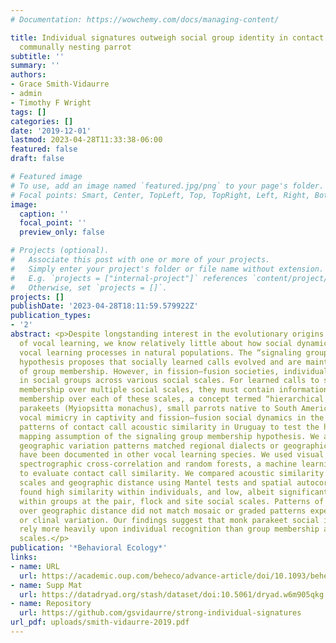 ```yaml
---
# Documentation: https://wowchemy.com/docs/managing-content/

title: Individual signatures outweigh social group identity in contact calls of a
  communally nesting parrot
subtitle: ''
summary: ''
authors:
- Grace Smith-Vidaurre
- admin
- Timothy F Wright
tags: []
categories: []
date: '2019-12-01'
lastmod: 2023-04-28T11:33:38-06:00
featured: false
draft: false

# Featured image
# To use, add an image named `featured.jpg/png` to your page's folder.
# Focal points: Smart, Center, TopLeft, Top, TopRight, Left, Right, BottomLeft, Bottom, BottomRight.
image:
  caption: ''
  focal_point: ''
  preview_only: false

# Projects (optional).
#   Associate this post with one or more of your projects.
#   Simply enter your project's folder or file name without extension.
#   E.g. `projects = ["internal-project"]` references `content/project/deep-learning/index.md`.
#   Otherwise, set `projects = []`.
projects: []
publishDate: '2023-04-28T18:11:59.579922Z'
publication_types:
- '2'
abstract: <p>Despite longstanding interest in the evolutionary origins and maintenance
  of vocal learning, we know relatively little about how social dynamics influence
  vocal learning processes in natural populations. The “signaling group membership”
  hypothesis proposes that socially learned calls evolved and are maintained as signals
  of group membership. However, in fission–fusion societies, individuals can interact
  in social groups across various social scales. For learned calls to signal group
  membership over multiple social scales, they must contain information about group
  membership over each of these scales, a concept termed “hierarchical mapping.” Monk
  parakeets (Myiopsitta monachus), small parrots native to South America, exhibit
  vocal mimicry in captivity and fission–fusion social dynamics in the wild. We examined
  patterns of contact call acoustic similarity in Uruguay to test the hierarchical
  mapping assumption of the signaling group membership hypothesis. We also asked whether
  geographic variation patterns matched regional dialects or geographic clines that
  have been documented in other vocal learning species. We used visual inspection,
  spectrographic cross-correlation and random forests, a machine learning approach,
  to evaluate contact call similarity. We compared acoustic similarity across social
  scales and geographic distance using Mantel tests and spatial autocorrelation. We
  found high similarity within individuals, and low, albeit significant, similarity
  within groups at the pair, flock and site social scales. Patterns of acoustic similarity
  over geographic distance did not match mosaic or graded patterns expected in dialectal
  or clinal variation. Our findings suggest that monk parakeet social interactions
  rely more heavily upon individual recognition than group membership at higher social
  scales.</p>
publication: '*Behavioral Ecology*'
links:
- name: URL
  url: https://academic.oup.com/beheco/advance-article/doi/10.1093/beheco/arz202/5680715
- name: Supp Mat
  url: https://datadryad.org/stash/dataset/doi:10.5061/dryad.w6m905qkg
- name: Repository
  url: https://github.com/gsvidaurre/strong-individual-signatures  
url_pdf: uploads/smith-vidaurre-2019.pdf
---
```

